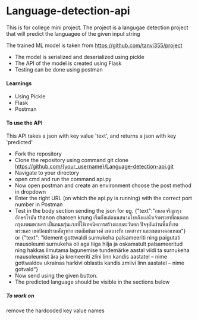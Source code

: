 # Language-detection-api
This is for college mini project.
The project is a langugae detection project that will predict the languagee of the given input string

The trained ML model is taken from https://github.com/tanvi355/project <br>
- The model is serialized and deserialized using pickle
- The API of the model is created using Flask
- Testing can be done using postman

#### Learnings
- Using Pickle
- Flask
- Postman

#### To use the API
This API takes a json with key value 'text', and returns a json with key 'predicted'

- Fork the repository
- Clone the repository using command git clone https://github.com/{your_username}/Language-detection-api.git
- Navigate to your directory
- open cmd and run the command api.py
- Now open postman and create an environment choose the post method in dropdown
- Enter the right URL (on which the api.py is running) with the correct port number in Postman
- Test in the body section sending the json for eg. {"text":"ถนนเจริญกรุง อักษรโรมัน thanon charoen krung เริ่มตั้งแต่ถนนสนามไชยถึงแม่น้ำเจ้าพระยาที่ถนนตก กรุงเทพมหานคร เป็นถนนรุ่นแรกที่ใช้เทคนิคการสร้างแบบตะวันตก ปัจจุบันผ่านพื้นที่เขตพระนคร เขตป้อมปราบศัตรูพ่าย เขตสัมพันธวงศ์ เขตบางรัก เขตสาทร และเขตบางคอแหลม"} <br>
or {"text": "klement gottwaldi surnukeha palsameeriti ning paigutati mausoleumi surnukeha oli aga liiga hilja ja oskamatult palsameeritud ning hakkas ilmutama lagunemise tundemärke  aastal viidi ta surnukeha mausoleumist ära ja kremeeriti zlíni linn kandis aastatel – nime gottwaldov ukrainas harkivi oblastis kandis zmiivi linn aastatel – nime gotvald"}
- Now send using the given button.
- The predicted language should be visible in the sections below



##### To work on

remove the hardcoded key value names

